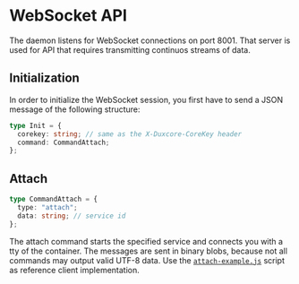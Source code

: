 # WebSocket API

The daemon listens for WebSocket connections on port 8001. That server is used
for API that requires transmitting continuos streams of data.

## Initialization

In order to initialize the WebSocket session, you first have to send a JSON
message of the following structure:

```ts
type Init = {
  corekey: string; // same as the X-Duxcore-CoreKey header
  command: CommandAttach;
};
```

## Attach

```ts
type CommandAttach = {
  type: "attach";
  data: string; // service id
};
```

The attach command starts the specified service and connects you with a tty of
the container. The messages are sent in binary blobs, because not all commands
may output valid UTF-8 data. Use the [`attach-example.js`](./attach-example.js)
script as reference client implementation.
